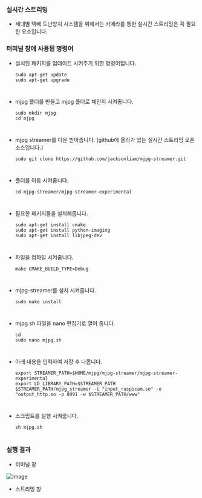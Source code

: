 ### 실시간 스트리밍

+ 세대별 택배 도난방지 시스템을 위해서는 카메라를 통한 실시간 스트리밍은 꼭 필요한 요소입니다.


### 터미널 창에 사용된 명령어

+ 설치된 패키지를 업데이트 시켜주기 위한 명령어입니다.

      sudo apt-get update
      sudo apt-get upgrade
#
+ mjpg 폴더를 만들고 mjpg 폴더로 체인지 시켜줍니다.

      sudo mkdir mjpg
      cd mjpg
#
+ mjpg streamer를 다운 받아줍니다. (github에 올라가 있는 실시간 스트리밍 오픈 소스입니다.)

      sudo git clone https://github.com/jacksonliam/mjpg-streamer.git
#          
+ 폴더를 이동 시켜줍니다.

      cd mjpg-streamer/mjpg-streamer-experimental
#            
+ 필요한 패키지들을 설치해줍니다.

      sudo apt-get install cmake
      sudo apt-get install python-imaging
      sudo apt-get install libjpeg-dev
#      
+ 파일을 컴파일 시켜줍니다.

      make CMAKE_BUILD_TYPE=Debug
#
+ mjpg-streamer를 설치 시켜줍니다.

      sudo make install
#
+ mjpg.sh 파일을 nano 편집기로 열어 줍니다.

      cd
      sudo nano mjpg.sh
#
+ 아래 내용을 입력하여 저장 후 나옵니다.

      export STREAMER_PATH=$HOME/mjpg/mjpg-streamer/mjpg-streamer-experimental
      export LD_LIBRARY_PATH=$STREAMER_PATH
      $STREAMER_PATH/mjpg_streamer -i "input_raspicam.so" -o "output_http.so -p 8091 -w $STREAMER_PATH/www"
#
+ 스크립트를 실행 시켜줍니다.

      sh mjpg.sh
#

### 실행 결과
+ 터미널 창

![image](https://user-images.githubusercontent.com/84082544/125980146-aa422c2b-7247-4d21-9894-f510b3896b53.png)

+ 스트리밍 창
